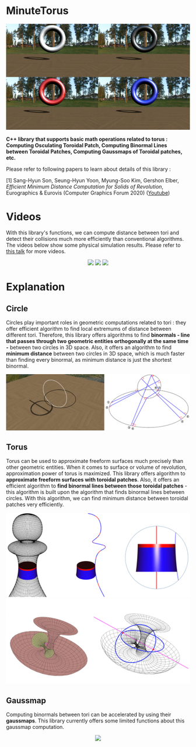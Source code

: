 # MinuteTorus

<p align="center">
  <img src="Image/main.png">
</p>

**C++ library that supports basic math operations related to torus :  Computing Osculating Toroidal Patch, Computing Binormal Lines between Toroidal Patches, Computing Gaussmaps of Toroidal patches, etc.**

Please refer to following papers to learn about details of this library :

[1] Sang-Hyun Son, Seung-Hyun Yoon, Myung-Soo Kim, Gershon Elber, *Efficient Minimum Distance Computation for Solids of Revolution*, Eurographics & Eurovis (Computer Graphics Forum 2020) ([Youtube](http://www.youtube.com/watch?v=BoRHXYlMLIg&t=47m57s))

# Videos
With this library's functions, we can compute distance between tori and detect their collisions much more efficiently than conventional algorithms. The videos below show some  physical simulation results. Please refer to [this talk](http://www.youtube.com/watch?v=BoRHXYlMLIg&t=47m57s) for more videos.

<p align="center">
  <img src="Image/simA.gif">
  <img src="Image/simB.gif">
  <img src="Image/simC.gif">
</p>

# Explanation
## Circle
Circles play important roles in geometric computations related to tori : they offer efficient algorithm to find local extremums of distance between different tori. Therefore, this library offers algorithms to find **binormals - line that passes through two geometric entities orthogonally at the same time -** between two circles in 3D space. Also, it offers an algorithm to find **minimum distance** between two circles in 3D space, which is much faster than finding every binormal, as minimum distance is just the shortest binormal.

<p align="center">
  <img src="Image/Circle.png">
</p>

## Torus
Torus can be used to approximate freeform surfaces much precisely than other geometric entities. When it comes to surface or volume of revolution, approximation power of torus is maximized. This library offers algorithm to **approximate freeform surfaces with toroidal patches**. Also, it offers an efficient algorithm to **find binormal lines between those toroidal patches** - this algorithm is built upon the algorithm that finds binormal lines between circles. With this algorithm, we can find minimum distance between toroidal patches very efficiently.

<p align="center">
  <img src="Image/torus_approximation.png">
  <img src="Image/torus_binormal.png">
</p>

## Gaussmap
Computing binormals between tori can be accelerated by using their **gaussmaps**. This library currently offers some limited functions about this gaussmap computation.

<p align="center">
  <img src="Image/gaussmap.gif">
</p>
